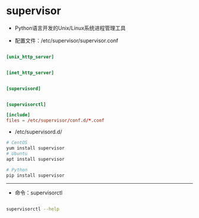 # supervisor

- Python语言开发的Unix/Linux系统进程管理工具




- 配置文件：/etc/supervisor/supervisor.conf
```conf

[unix_http_server]


[inet_http_server]


[supervisord]


[supervisorctl]

[include]
files = /etc/supervisor/conf.d/*.conf

```

- /etc/supervisord.d/



```sh
# CentOS
yum install supervisor
# Ubuntu
apt install supervisor

# Python
pip install supervisor

```

---
- 命令：supervisorctl
```sh

supervisorctl --help


```